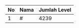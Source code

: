 | No | Nama            | Jumlah Level |
|----|-----------------|--------------|
| 1  | #    |    4239        |

